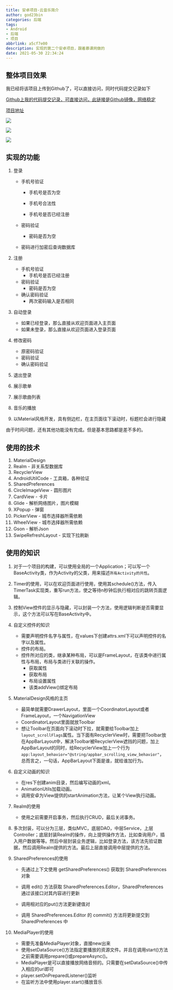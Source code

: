 ```yaml
---
title: 安卓项目-云音乐简介
author: god23bin
categories: 后端
tags: 
- Android
- 后端
- 项目
abbrlink: a5cf7e00
description: 实现的第二个安卓项目，跟着慕课网做的
date: 2021-05-30 22:34:24
---
```


## 整体项目效果

我已经将该项目上传到Github了，可以直接访问，同时代码提交记录如下

[Github上我的代码提交记录，可直接访问，此链接是Github镜像，网络稳定](https://hub.fastgit.org/god23bin/RoadOfLearning_Android/commits/master?before=fc6684222ae1a5707c3d2c3be5c55384799fd827+35&branch=master)

[项目地址](https://hub.fastgit.org/god23bin/RoadOfLearning_Android/tree/master/MusicDemo)

![](https://raw.githubusercontent.com/god23bin/pic-bed/master/img/20220516144552.png)

![](https://raw.githubusercontent.com/god23bin/pic-bed/master/img/20220516144559.png)

![](https://raw.githubusercontent.com/god23bin/pic-bed/master/img/20220516144606.png)

## 实现的功能

1. 登录

   - 手机号验证

     - 手机号是否为空

     - 手机号合法性
     - 手机号是否已经注册

   - 密码验证

     - 密码是否为空

   - 密码进行加密后查询数据库

2. 注册

   - 手机号验证
     - 手机号是否已经注册
   - 密码验证
     - 密码是否为空
   - 确认密码验证
     - 两次密码输入是否相同

3. 自动登录

   - 如果已经登录，那么直接从欢迎页面进入主页面
   - 如果未登录，那么直接从欢迎页面进入登录页面

4. 修改密码

   - 原密码验证
   - 密码验证
   - 确认密码验证

5. 退出登录

6. 展示歌单

7. 展示歌曲列表

8. 音乐的播放

9. 以Material风格开发，具有侧边栏，在主页面往下滚动时，标题栏会进行隐藏

由于时间问题，还有其他功能没有完成。但是基本思路都是差不多的。

## 使用的技术

1. MaterialDesign
2. Realm - 非关系型数据库
3. RecyclerView
4. AndroidUtilCode - 工具箱，各种验证
5. SharedPreferences
6. CircleImageView - 圆形图片
7. CardView - 卡片
8. Glide - 解析网络图片，图片模糊
9. XPopup - 弹窗
10. PickerView - 城市选择器所需依赖
11. WheelView - 城市选择器所需依赖
12. Gson - 解析Json
13. SwipeRefreshLayout - 实现下拉刷新

## 使用的知识

1. 对于一个项目的构建，可以使用全局的一个Application；可以写一个BaseActivity类，作为Activity的父类，用来描述`所有Activity的共性`。

2. Timer的使用，可以在欢迎页面进行使用，使用其schedule()方法，传入TimerTask实现类，重写run方法，使之等待n秒钟后执行相对应的跳转页面逻辑。

3. 控制View控件的显示与隐藏，可以封装一个方法，使用逻辑判断是否需要显示，这个方法可以写在BaseActivity中。

4. 自定义控件的知识

   - 需要声明控件名字与属性，在values下创建attrs.xml下可以声明控件的名字以及属性。
   - 控件的布局。
   - 控件所对应的类，继承某种布局，可以是FrameLayout，在该类中进行属性与布局，布局与类进行关联的操作。
     - 获取属性
     - 获取布局
     - 布局设置属性
     - 该类addView()绑定布局

5. MaterialDesign风格的主页

   - 最简单就需要DrawerLayout，里面一个CoordinatorLayout或者FrameLayout，一个NavigationView
   - CoordinatorLayout里面就放Toolbar
   - 想让Toolbar在页面向下滚动时下拉，就需要给Toolbar加上`layout_scrollFlags`属性。当下面有RecyclerView时，需要把Toolbar放在AppBarLayout中，解决Toolbar被RecyclerView遮挡的问题，加上AppBarLayout的同时，给RecyclerView加上一个行为`app:layout_behavior="@string/appbar_scrolling_view_behavior"`，总而言之，一句话，AppBarLayout下面是谁，就给谁加行为。

6. 自定义动画的知识

   - 在res下创建anim目录，然后编写动画的xml。
   - AnimationUtils加载动画。
   - 调用安卓为View提供的startAnimation方法，让某个View执行动画。

7. Realm的使用

   - 使用之前需要开启事务，然后执行CRUD，最后关闭事务。

8. 多次封装，可以分为三层，类似MVC，底层DAO，中层Service，上层Controller；底层封装Realm的操作，向上提供操作方法，比如查询用户，插入用户数据等等。然后中层封装业务逻辑，比如登录方法，该方法先验证数据，然后调用Realm提供的方法。最后上层直接调用中层提供的方法。

9. SharedPreferences的使用

   - 先通过上下文使用 getSharedPreferences() 获取到 SharedPreferences对象 
   - 调用 edit() 方法获取 SharedPreferences.Editor，SharedPreferences 通过该接口对其内容进行更新
   - 调用相对应的put()方法更新键值对

   - 调用 SharedPreferences.Editor 的 commit() 方法将更新提交到 SharedPreferences 中

10. MediaPlayer的使用

    - 需要先准备MediaPlayer对象，直接new出来
    - 使用setDataSource()方法指定要播放的资源文件。并且在调用start()方法之前需要调用prepare()或prepareAsync()。
    - MediaPlayer是可以直接播放网络音频的。只需要在setDataSource()中传入相应的uri即可
    - player.setOnPreparedListener()监听
    - 在监听方法中使用player.start()播放音乐

